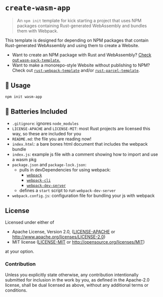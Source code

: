 # `create-wasm-app`

> An `npm init` template for kick starting a project that uses NPM packages
> containing Rust-generated WebAssembly and bundles them with Webpack.

This template is designed for depending on NPM packages that contain
Rust-generated WebAssembly and using them to create a Website.

* Want to create an NPM package with Rust and WebAssembly? [Check out
  `wasm-pack-template`.](https://github.com/rustwasm/wasm-pack-template)
* Want to make a monorepo-style Website without publishing to NPM? Check out
  [`rust-webpack-template`](https://github.com/rustwasm/rust-webpack-template)
  and/or
  [`rust-parcel-template`](https://github.com/rustwasm/rust-parcel-template).

## 🚴 Usage

```
npm init wasm-app
```

## 🔋 Batteries Included

- `.gitignore`: ignores `node_modules`
- `LICENSE-APACHE` and `LICENSE-MIT`: most Rust projects are licensed this way, so these are included for you
- `README.md`: the file you are reading now!
- `index.html`: a bare bones html document that includes the webpack bundle
- `index.js`: example js file with a comment showing how to import and use a wasm pkg
- `package.json` and `package-lock.json`:
  - pulls in devDependencies for using webpack:
      - [`webpack`](https://www.npmjs.com/package/webpack)
      - [`webpack-cli`](https://www.npmjs.com/package/webpack-cli)
      - [`webpack-dev-server`](https://www.npmjs.com/package/webpack-dev-server)
  - defines a `start` script to run `webpack-dev-server`
- `webpack.config.js`: configuration file for bundling your js with webpack

## License

Licensed under either of

* Apache License, Version 2.0, ([LICENSE-APACHE](LICENSE-APACHE) or http://www.apache.org/licenses/LICENSE-2.0)
* MIT license ([LICENSE-MIT](LICENSE-MIT) or http://opensource.org/licenses/MIT)

at your option.

### Contribution

Unless you explicitly state otherwise, any contribution intentionally
submitted for inclusion in the work by you, as defined in the Apache-2.0
license, shall be dual licensed as above, without any additional terms or
conditions.
